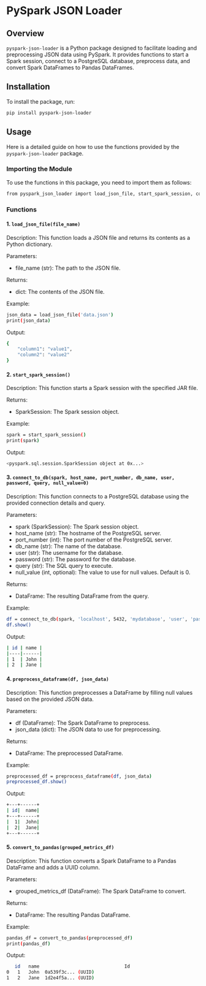 # PySpark JSON Loader

## Overview

`pyspark-json-loader` is a Python package designed to facilitate loading and preprocessing JSON data using PySpark. It provides functions to start a Spark session, connect to a PostgreSQL database, preprocess data, and convert Spark DataFrames to Pandas DataFrames.

## Installation

To install the package, run:

```bash
pip install pyspark-json-loader
```

## Usage

Here is a detailed guide on how to use the functions provided by the `pyspark-json-loader` package.

### Importing the Module

To use the functions in this package, you need to import them as follows:

```bash
from pyspark_json_loader import load_json_file, start_spark_session, connect_to_db, preprocess_dataframe, convert_to_pandas
```

### Functions

#### 1. `load_json_file(file_name)`

Description: This function loads a JSON file and returns its contents as a Python dictionary.

Parameters:
- file_name (str): The path to the JSON file.

Returns:
- dict: The contents of the JSON file.

Example:

```bash
json_data = load_json_file('data.json')
print(json_data)
```

Output:
```bash
{
    "column1": "value1",
    "column2": "value2"
}
```

#### 2. `start_spark_session()`

Description: This function starts a Spark session with the specified JAR file.

Returns:
- SparkSession: The Spark session object.

Example:
```bash
spark = start_spark_session()
print(spark)
```
Output:
```bash
<pyspark.sql.session.SparkSession object at 0x...>
```

#### 3. `connect_to_db(spark, host_name, port_number, db_name, user, password, query, null_value=0)`

Description: This function connects to a PostgreSQL database using the provided connection details and query.

Parameters:
- spark (SparkSession): The Spark session object.
- host_name (str): The hostname of the PostgreSQL server.
- port_number (int): The port number of the PostgreSQL server.
- db_name (str): The name of the database.
- user (str): The username for the database.
- password (str): The password for the database.
- query (str): The SQL query to execute.
- null_value (int, optional): The value to use for null values. Default is 0.

Returns:
- DataFrame: The resulting DataFrame from the query.

Example:
```bash
df = connect_to_db(spark, 'localhost', 5432, 'mydatabase', 'user', 'password', 'SELECT * FROM mytable')
df.show()
```

Output:
```bash
| id | name |
|----|------|
| 1  | John |
| 2  | Jane |
```

#### 4. `preprocess_dataframe(df, json_data)`

Description: This function preprocesses a DataFrame by filling null values based on the provided JSON data.

Parameters:
- df (DataFrame): The Spark DataFrame to preprocess.
- json_data (dict): The JSON data to use for preprocessing.

Returns:
- DataFrame: The preprocessed DataFrame.

Example:
```bash
preprocessed_df = preprocess_dataframe(df, json_data)
preprocessed_df.show()
```

Output:
```bash
+---+------+
| id|  name|
+---+------+
|  1|  John|
|  2|  Jane|
+---+------+
```

#### 5. `convert_to_pandas(grouped_metrics_df)`

Description: This function converts a Spark DataFrame to a Pandas DataFrame and adds a UUID column.

Parameters:
- grouped_metrics_df (DataFrame): The Spark DataFrame to convert.

Returns:
- DataFrame: The resulting Pandas DataFrame.

Example:
```bash
pandas_df = convert_to_pandas(preprocessed_df)
print(pandas_df)
```

Output:
```bash
   id   name                               Id
0   1   John  0a539f3c... (UUID)
1   2   Jane  1d2e4f5a... (UUID)
```